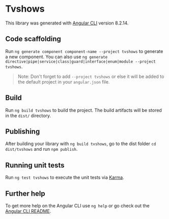 # Tvshows

This library was generated with [Angular CLI](https://github.com/angular/angular-cli) version 8.2.14.

## Code scaffolding

Run `ng generate component component-name --project tvshows` to generate a new component. You can also use `ng generate directive|pipe|service|class|guard|interface|enum|module --project tvshows`.
> Note: Don't forget to add `--project tvshows` or else it will be added to the default project in your `angular.json` file. 

## Build

Run `ng build tvshows` to build the project. The build artifacts will be stored in the `dist/` directory.

## Publishing

After building your library with `ng build tvshows`, go to the dist folder `cd dist/tvshows` and run `npm publish`.

## Running unit tests

Run `ng test tvshows` to execute the unit tests via [Karma](https://karma-runner.github.io).

## Further help

To get more help on the Angular CLI use `ng help` or go check out the [Angular CLI README](https://github.com/angular/angular-cli/blob/master/README.md).
